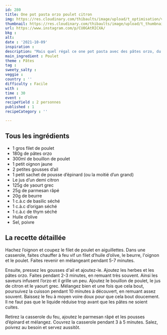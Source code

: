 ```yaml
---
id: 280
title: One pot pasta orzo poulet citron
img: https://res.cloudinary.com/thibaults/image/upload/t_optimisation/v1634033654/Recipes/20211009_one_pot_pasta_orzo_poulet.jpg
thumbnail: https://res.cloudinary.com/thibaults/image/upload/t_thumbnail_josie/v1634033654/Recipes/20211009_one_pot_pasta_orzo_poulet.jpg
url: https://www.instagram.com/p/CU0GAtRICXA/
bkg : 
alt: 
date : '2021-10-09'
inspiration : 
description: "Mais quel régal ce one pot pasta avec des pâtes orzo, du poulet, du citron et des épinards !"
main_ingredient : Poulet
theme : Pâtes
tag : 
sweety_salty : 
veggie : 
country : ''
difficulty : Facile
with : 
time : 30
event : 
recipeYield : 2 personnes
published : 1
recipeCategory : ''

---
```


## Tous les ingrédients
 - 1 gros filet de poulet
 - 180g de pâtes orzo
 - 300ml de bouillon de poulet
 - 1 petit oignon jaune
 - 2 petites gousses d’ail
 - 1 petit sachet de pousse d’épinard (ou la moitié d’un grand)
 - Le jus d’un demi citron
 - 125g de yaourt grec
 - 25g de parmesan râpé
 - 20g de beurre
 - 1 c.à.c de basilic séché
 - 1 c.à.c d’origan séché
 - 1 c.à.c de thym séché
 - Huile d’olive
 - Sel, poivre

## La recette détaillée
Hachez l’oignon et coupez le filet de poulet en aiguillettes. Dans une casserole, faites chauffer à feu vif un filet d’huile d’olive, le beurre, l'oignon et le poulet. Faites revenir en mélangeant pendant 5-7 minutes.

Ensuite, pressez les gousses d'ail et ajoutez-le. Ajoutez les herbes et les pâtes orzo. Faites pendant 2-3 minutes, en remuant très souvent. Ainsi les saveurs infusent l’orzo et il grille un peu. Ajoutez le bouillon de poulet, le jus de citron et le yaourt grec. Mélangez bien et une fois que cela bout, poursuivez la cuisson pendant 10 minutes à découvert, en remuant assez souvent. Baissez le feu à moyen voire doux pour que cela bout doucement. Il ne faut pas que le liquide réduise trop avant que les pâtes ne soient cuites. 

Retirez la casserole du feu, ajoutez le parmesan râpé et les pousses d’épinard et mélangez. Couvrez la casserole pendant 3 à 5 minutes. Salez, poivrez au besoin et servez aussitôt.